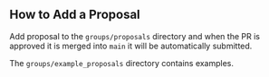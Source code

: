 

## How to Add a Proposal 

Add proposal to the `groups/proposals` directory and when the PR is approved it is merged into `main` it will be automatically submitted. 


The `groups/example_proposals` directory contains examples.